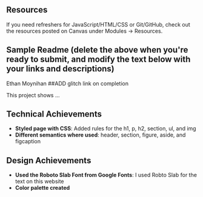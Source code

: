 
Resources
---

If you need refreshers for JavaScript/HTML/CSS or Git/GitHub, check out the resources posted on Canvas under Modules -> Resources.


Sample Readme (delete the above when you're ready to submit, and modify the text below with your links and descriptions)
---
Ethan Moynihan
##ADD glitch link on completion

This project shows ...

## Technical Achievements
- **Styled page with CSS**: Added rules for the h1, p, h2, section, ul, and img
- **Different semantics where used**: header, section, figure, aside, and figcaption

## Design Achievements
- **Used the Roboto Slab Font from Google Fonts**: I used Robto Slab for the text on this website
- **Color palette created**


